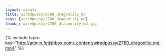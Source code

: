 ```yaml
--- 
layout: sieutv
title: wiredpussy/2780_dragonlily_md
tags: [wiredpussy/2780_dragonlily_md]
thumb_: wiredpussy/2780_dragonlily_md.jpg
---
```

{% include tvpro key="http://admin.fetishbox.com/_content/wiredpussy/2780_dragonlily_md.mp4" %} 
